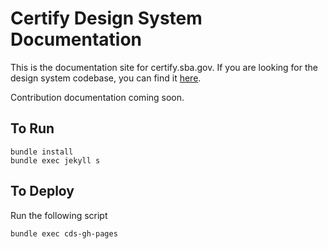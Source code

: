 # Certify Design System Documentation

This is the documentation site for certify.sba.gov. If you are looking for the design system codebase, you can find it [here]("https://github.com/USSBA/certify_design_system_gem").

Contribution documentation coming soon.

## To Run

```
bundle install
bundle exec jekyll s
```

## To Deploy
Run the following script
```
bundle exec cds-gh-pages
```
